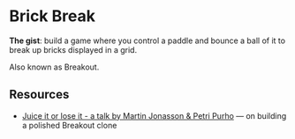 # Brick Break

**The gist**: build a game where you control a paddle and bounce a ball of it to break up bricks displayed in a grid.

Also known as Breakout.

## Resources

- [Juice it or lose it - a talk by Martin Jonasson & Petri Purho](https://www.youtube.com/watch?v=Fy0aCDmgnxg) — on building a polished Breakout clone
